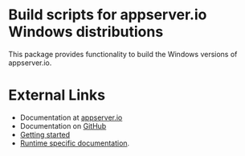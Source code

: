 # Build scripts for appserver.io Windows distributions

This package provides functionality to build the Windows versions of appserver.io.

# External Links

* Documentation at [appserver.io](http://docs.appserver.io)
* Documentation on [GitHub](https://github.com/techdivision/TechDivision_AppserverDocumentation)
* [Getting started](https://github.com/techdivision/TechDivision_AppserverDocumentation/tree/master/docs/getting-started)
* [Runtime specific documentation](https://github.com/techdivision/TechDivision_AppserverDocumentation/blob/master/docs/components/appserver-core/runtime-environment.md).

